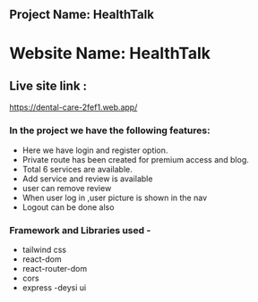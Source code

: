 ## Project Name: HealthTalk


# Website Name: HealthTalk

## Live site link :
https://dental-care-2fef1.web.app/

### In the project we have the following features:
- Here we have login and register option.
- Private route has been created for premium access and blog.
- Total 6 services are available.
- Add service and review is available
- user can remove review
- When user log in ,user picture is shown in the nav 
- Logout can be done also


### Framework and Libraries used -
- tailwind css
- react-dom
- react-router-dom
- cors
- express
-deysi ui
